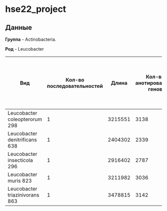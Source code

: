 # hse22_project

## Данные

**Группа** - Аctinobacteria.

**Род** - Leucobacter

| **Вид** | **Кол-во последовательностей** | **Длина** | **Кол-во анотированных генов** | **Длина всех генов** | **Доля анотированных генов** | **Кол-во предсказанных участков z-dna** | **Кол-во участков с zh-score >500 и их общая длина** |
| ------------- | ------------- |--------------------| ---- | --- | --- | --- | -- |
| Leucobacter coleopterorum 298| 1 | 3215551 | 3138 | 2872819 | 89.34% | 3215551 | 35755; 353650 |
| Leucobacter denitrificans 638| 1 | 2404302 | 2339 | 2214101 | 92.10% | 2404302 | 30490; 302966 |
| Leucobacter insecticola 296| 1 | 2916402 | 2787 | 2590638 | 88.83% | 2916402 | 39637; 395578 |
| Leucobacter muris 823| 1 | 3211982 | 3036 | 2900455 | 90.30% | 3211982 | 74272; 747268 |
| Leucobacter triazinivorans 863| 1 | 3478815 | 3142 | 3134524 | 90.10% | 3478815 | 82742; 747268 |
